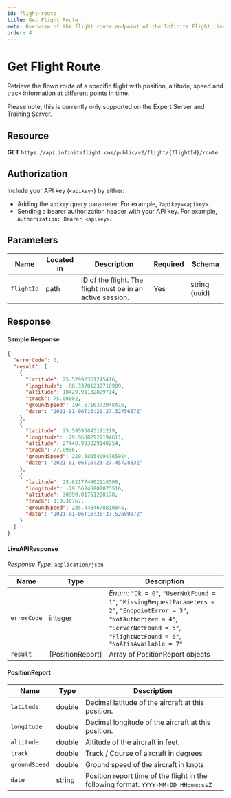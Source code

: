 ```yaml
---
id: flight-route
title: Get Flight Route
meta: Overview of the flight route endpoint of the Infinite Flight Live API
order: 4
---
```


# Get Flight Route

Retrieve the flown route of a specific flight with position, altitude, speed and track information at different points in time.

Please note, this is currently only supported on the Expert Server and Training Server.

## Resource

**GET** `https://api.infiniteflight.com/public/v2/flight/{flightId}/route`

## Authorization

Include your API key (`<apikey>`) by either:

- Adding the `apikey` query parameter. For example, `?apikey=<apikey>`.
- Sending a bearer authorization header with your API key. For example, `Authorization: Bearer <apikey>`.

## Parameters

| Name       | Located in | Description                                                | Required | Schema        |
| ---------- | ---------- | ---------------------------------------------------------- | -------- | ------------- |
| `flightId` | path       | ID of the flight. The flight must be in an active session. | Yes      | string (uuid) |

## Response

#### Sample Response

```json
{
  "errorCode": 0,
  "result": [
    {
      "latitude": 25.52992361245416,
      "longitude": -80.33701239710909,
      "altitude": 18429.91132829714,
      "track": 75.00002,
      "groundSpeed": 194.6716372048416,
      "date": "2021-01-06T16:20:27.3275657Z"
    },
    {
      "latitude": 25.59595843191219,
      "longitude": -79.96882929194611,
      "altitude": 27448.993829140254,
      "track": 77.0936,
      "groundSpeed": 229.58654094765924,
      "date": "2021-01-06T16:23:27.4572883Z"
    },
    {
      "latitude": 25.621774462118506,
      "longitude": -79.56246802075516,
      "altitude": 30999.01751208178,
      "track": 110.30767,
      "groundSpeed": 235.4484678810845,
      "date": "2021-01-06T16:26:27.5268907Z"
    }
  ]
}
```

#### LiveAPIResponse

*Response Type:* `application/json`

| Name        | Type             | Description                                                  |
| ----------- | ---------------- | ------------------------------------------------------------ |
| `errorCode` | integer          | _Enum:_ `"Ok = 0"`, `"UserNotFound = 1"`, `"MissingRequestParameters = 2"`, `"EndpointError = 3"`, `"NotAuthorized = 4"`, `"ServerNotFound = 5"`, `"FlightNotFound = 6"`, `"NoAtisAvailable = 7"` |
| `result`    | [PositionReport] | Array of PositionReport objects                              |

#### PositionReport

| Name          | Type   | Description                                                  |
| ------------- | ------ | ------------------------------------------------------------ |
| `latitude`    | double | Decimal latitude of the aircraft at this position.           |
| `longitude`   | double | Decimal longitude of the aircraft at this position.          |
| `altitude`    | double | Altitude of the aircraft in feet.                            |
| `track`       | double | Track / Course of aircraft in degrees                        |
| `groundSpeed` | double | Ground speed of the aircraft in knots                        |
| `date`        | string | Position report time of the flight in the following format: `YYYY-MM-DD HH:mm:ssZ` |